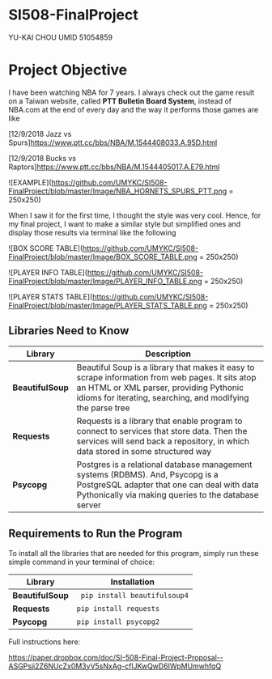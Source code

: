 # SI508-FinalProject
YU-KAI CHOU  UMID 51054859

# Project Objective
I have been watching NBA for 7 years. I always check out the game result on a Taiwan website, called **PTT Bulletin Board System**, instead of NBA.com at the end of every day and the way it performs those games are like

[12/9/2018 Jazz vs Spurs]https://www.ptt.cc/bbs/NBA/M.1544408033.A.95D.html

[12/9/2018 Bucks vs Raptors]https://www.ptt.cc/bbs/NBA/M.1544405017.A.E79.html

![EXAMPLE](https://github.com/UMYKC/SI508-FinalProject/blob/master/Image/NBA_HORNETS_SPURS_PTT.png = 250x250)

When I saw it for the first time, I thought the style was very cool. Hence, for my final project, I want to make a similar style but simplified ones and display those results via terminal like the following

![BOX SCORE TABLE](https://github.com/UMYKC/SI508-FinalProject/blob/master/Image/BOX_SCORE_TABLE.png = 250x250)

![PLAYER INFO TABLE](https://github.com/UMYKC/SI508-FinalProject/blob/master/Image/PLAYER_INFO_TABLE.png = 250x250)

![PLAYER STATS TABLE](https://github.com/UMYKC/SI508-FinalProject/blob/master/Image/PLAYER_STATS_TABLE.png = 250x250)



## Libraries Need to Know
| Library | Description |
| ---- | --- |
| **BeautifulSoup** | Beautiful Soup is a library that makes it easy to scrape information from web pages. It sits atop an HTML or XML parser, providing Pythonic idioms for iterating, searching, and modifying the parse tree|
| **Requests** | Requests is a library that enable program to connect to services that store data. Then the services will send back a repository, in which data stored in some structured way|
| **Psycopg** | Postgres is a relational database management systems (RDBMS). And, Psycopg is a PostgreSQL adapter that one can deal with data Pythonically via making queries to the database server|

## Requirements to Run the Program
To install all the libraries that are needed for this program, simply run these simple command in your terminal of choice:

| Library | Installation |
| ---- | --- |
| **BeautifulSoup** | ``` pip install beautifulsoup4```|
| **Requests** | ``` pip install requests ```|
| **Psycopg** | ``` pip install psycopg2 ```|



Full instructions here:

https://paper.dropbox.com/doc/SI-508-Final-Project-Proposal--ASGPsji2Z6NUcZx0M3yV5sNxAg-cflJKwQwD6IWpMUmwhfqQ

